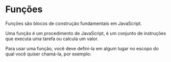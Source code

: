 # Funções

Funções são blocos de construção fundamentais em JavaScript.

Uma função é um procedimento de JavaScript, é um conjunto de instruções que executa uma tarefa ou calcula um valor.

Para usar uma função, você deve defini-la em algum lugar no escopo do qual você quiser chamá-la, por exemplo: